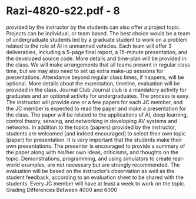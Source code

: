 # Razi-4820-s22.pdf - 8

provided by the instructor by the students can also offer a project topic. Projects can be individual,
or team based. The best choice would be a team of undergraduate students led by a graduate 
student to work on a problem related to the role of AI in unmanned vehicles. Each team will offer 3 
deliverables, including a 5-page final report, a 15-minute presentation, and the developed source 
code. More details and time-plan will be provided in the class.
We will make arrangements that all teams present in regular class time, but we may also need to set 
up extra make-up sessions for presentations. Attendance beyond regular class times, if happens, will 
be optional. More details about the expectation, timeline, evaluation will be provided in the class. 
Journal Club
Journal club is a mandatory activity for graduates and an optional activity for undergraduates. The 
process is easy. The instructor will provide one or a few papers for each JC member, and the JC 
member is expected to read the paper and make a presentation for the class. The paper will be related 
to the applications of AI, deep learning, control theory, sensing, and networking in developing AV 
systems and networks. In addition to the topics (papers) provided by the instructor, students are 
welcomed [and indeed encouraged] to select their own topic (paper) for presentation. It is very 
important that the students make their own presentations. The presenter is encouraged to provide a 
summary of the paper along with his/her own ideas, criticisms, and thoughts on the topic. 
Demonstrations, programming, and using simulators to create real-world examples, are not necessary 
but are strongly recommended. 
The evaluation will be based on the instructor’s observation as well as the student feedback, according 
to an evaluation sheet to be shared with the students. Every JC member will have at least a week to 
work on the topic.
Grading Differences Between 4000 and 6000